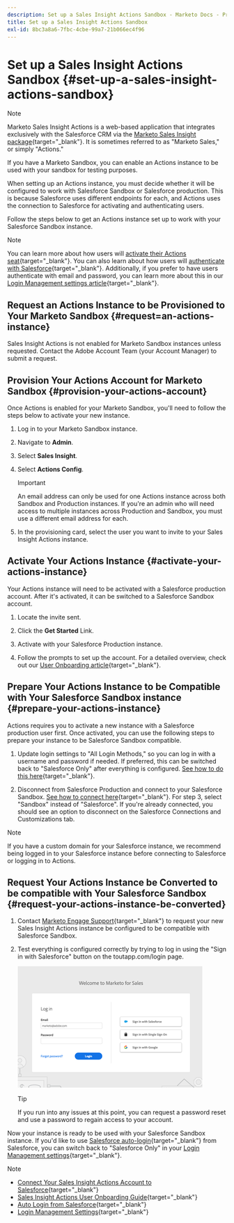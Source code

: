 ```yaml
---
description: Set up a Sales Insight Actions Sandbox - Marketo Docs - Product Documentation
title: Set up a Sales Insight Actions Sandbox
exl-id: 8bc3a8a6-7fbc-4cbe-99a7-21b066ec4f96
---
```

# Set up a Sales Insight Actions Sandbox {#set-up-a-sales-insight-actions-sandbox}

>[!NOTE]
>
>Marketo Sales Insight Actions is a web-based application that integrates exclusively with the Salesforce CRM via the [Marketo Sales Insight package](/help/marketo/product-docs/marketo-sales-insight/msi-for-salesforce/installation/install-marketo-sales-insight-package-in-salesforce-appexchange.md){target="_blank"}. It is sometimes referred to as "Marketo Sales," or simply "Actions."

If you have a Marketo Sandbox, you can enable an Actions instance to be used with your sandbox for testing purposes.

When setting up an Actions instance, you must decide whether it will be configured to work with Salesforce Sandbox or Salesforce production. This is because Salesforce uses different endpoints for each, and Actions uses the connection to Salesforce for activating and authenticating users.

Follow the steps below to get an Actions instance set up to work with your Salesforce Sandbox instance.

>[!NOTE]
>
>You can learn more about how users will [activate their Actions seat](/help/marketo/product-docs/marketo-sales-insight/actions/getting-started/sales-insight-actions-user-onboarding-checklist.md){target="_blank"}. You can also learn about how users will [authenticate with Salesforce](/help/marketo/product-docs/marketo-sales-insight/actions/admin/auto-login-from-salesforce.md){target="_blank"}. Additionally, if you prefer to have users authenticate with email and password, you can learn more about this in our [Login Management settings article](/help/marketo/product-docs/marketo-sales-insight/actions/admin/login-management-settings.md){target="_blank"}.

## Request an Actions Instance to be Provisioned to Your Marketo Sandbox {#request=an-actions-instance}

Sales Insight Actions is not enabled for Marketo Sandbox instances unless requested. Contact the Adobe Account Team (your Account Manager) to submit a request.

## Provision Your Actions Account for Marketo Sandbox {#provision-your-actions-account}

Once Actions is enabled for your Marketo Sandbox, you'll need to follow the steps below to activate your new instance.

1. Log in to your Marketo Sandbox instance.

1. Navigate to **Admin**.

1. Select **Sales Insight**.

1. Select **Actions Config**.

   >[!IMPORTANT]
   >
   >An email address can only be used for one Actions instance across both Sandbox and Production instances. If you're an admin who will need access to multiple instances across Production and Sandbox, you must use a different email address for each.

1. In the provisioning card, select the user you want to invite to your Sales Insight Actions instance.

## Activate Your Actions Instance {#activate-your-actions-instance}

Your Actions instance will need to be activated with a Salesforce production account. After it's activated, it can be switched to a Salesforce Sandbox account.

1. Locate the invite sent.

1. Click the **Get Started** Link.

1. Activate with your Salesforce Production instance.

1. Follow the prompts to set up the account. For a detailed overview, check out our [User Onboarding article](/help/marketo/product-docs/marketo-sales-insight/actions/getting-started/sales-insight-actions-user-onboarding-guide.md){target="_blank"}.

## Prepare Your Actions Instance to be Compatible with Your Salesforce Sandbox instance {#prepare-your-actions-instance}

Actions requires you to activate a new instance with a Salesforce production user first. Once activated, you can use the following steps to prepare your instance to be Salesforce Sandbox compatible.

1. Update login settings to "All Login Methods," so you can log in with a username and password if needed. If preferred, this can be switched back to "Salesforce Only" after everything is configured. [See how to do this here](/help/marketo/product-docs/marketo-sales-insight/actions/admin/login-management-settings.md){target="_blank"}.

1. Disconnect from Salesforce Production and connect to your Salesforce Sandbox. [See how to connect here](/help/marketo/product-docs/marketo-sales-insight/actions/crm/salesforce-integration/connect-your-sales-insight-actions-account-to-salesforce.md){target="_blank"}. For step 3, select "Sandbox" instead of "Salesforce". If you're already connected, you should see an option to disconnect on the Salesforce Connections and Customizations tab.

>[!NOTE]
>
>If you have a custom domain for your Salesforce instance, we recommend being logged in to your Salesforce instance before connecting to Salesforce or logging in to Actions.

## Request Your Actions Instance be Converted to be compatible with Your Salesforce Sandbox {#request-your-actions-instance-be-converted}

1. Contact [Marketo Engage Support](https://nation.marketo.com/t5/support/ct-p/Support){target="_blank"} to request your new Sales Insight Actions instance be configured to be compatible with Salesforce Sandbox.

1. Test everything is configured correctly by trying to log in using the "Sign in with Salesforce" button on the toutapp.com/login page.

   ![](assets/set-up-a-sales-insight-actions-sandbox-1.png)

   >[!TIP]
   >
   >If you run into any issues at this point, you can request a password reset and use a password to regain access to your account.

Now your instance is ready to be used with your Salesforce Sandbox instance. If you'd like to use [Salesforce auto-login](/help/marketo/product-docs/marketo-sales-insight/actions/admin/auto-login-from-salesforce.md){target="_blank"} from Salesforce, you can switch back to "Salesforce Only" in your [Login Management settings](/help/marketo/product-docs/marketo-sales-insight/actions/admin/login-management-settings.md){target="_blank"}.

>[!NOTE]
>
>* [Connect Your Sales Insight Actions Account to Salesforce](/help/marketo/product-docs/marketo-sales-insight/actions/crm/salesforce-integration/connect-your-sales-insight-actions-account-to-salesforce.md){target="_blank"}
>* [Sales Insight Actions User Onboarding Guide](/help/marketo/product-docs/marketo-sales-insight/actions/getting-started/sales-insight-actions-user-onboarding-guide.md){target="_blank"}
>* [Auto Login from Salesforce](/help/marketo/product-docs/marketo-sales-insight/actions/admin/auto-login-from-salesforce.md){target="_blank"}
>* [Login Management Settings](/help/marketo/product-docs/marketo-sales-insight/actions/admin/login-management-settings.md){target="_blank"}
